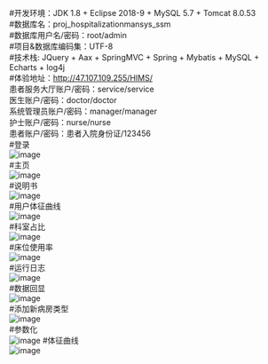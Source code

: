 #开发环境：JDK 1.8 + Eclipse 2018-9 + MySQL 5.7 + Tomcat 8.0.53  
#数据库名：proj_hospitalizationmansys_ssm  
#数据库用户名/密码：root/admin  
#项目&数据库编码集：UTF-8  
#技术栈: JQuery + Aax + SpringMVC + Spring + Mybatis + MySQL + Echarts + log4j  
#体验地址：http://47.107.109.255/HIMS/  
    患者服务大厅账户/密码：service/service  
    医生账户/密码：doctor/doctor  
    系统管理员账户/密码：manager/manager  
    护士账户/密码：nurse/nurse  
    患者账户/密码：患者入院身份证/123456  
#登录  
![image](https://raw.githubusercontent.com/yzqyfly/HospitalizationManSys/master/img/1.PNG)  
#主页  
![image](https://raw.githubusercontent.com/yzqyfly/HospitalizationManSys/master/img/2.PNG)  
#说明书  
![image](https://raw.githubusercontent.com/yzqyfly/HospitalizationManSys/master/img/3.PNG)  
#用户体征曲线  
![image](https://raw.githubusercontent.com/yzqyfly/HospitalizationManSys/master/img/4.PNG)  
#科室占比  
![image](https://raw.githubusercontent.com/yzqyfly/HospitalizationManSys/master/img/5.PNG)  
#床位使用率  
![image](https://raw.githubusercontent.com/yzqyfly/HospitalizationManSys/master/img/6.PNG)  
#运行日志  
![image](https://raw.githubusercontent.com/yzqyfly/HospitalizationManSys/master/img/7.PNG)  
#数据回显  
![image](https://raw.githubusercontent.com/yzqyfly/HospitalizationManSys/master/img/1.gif)  
#添加新病房类型  
![image](https://raw.githubusercontent.com/yzqyfly/HospitalizationManSys/master/img/2.gif)  
#参数化  
![image](https://raw.githubusercontent.com/yzqyfly/HospitalizationManSys/master/img/3.gif) 
#体征曲线  
![image](https://raw.githubusercontent.com/yzqyfly/HospitalizationManSys/master/img/4.gif)  
